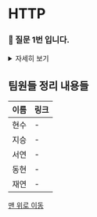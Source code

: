 # HTTP

### 🤔 질문 1번 입니다.

<details>
<summary>자세히 보기</summary>

> 질문에 대한 한 줄 요약

질문에 대한 답변입니다.

</details>

## 팀원들 정리 내용들

| 이름 | 링크 |
|-|-|
| 현수 | - |
| 지승 | - |
| 서연 | - |
| 동현 | - |
| 재연 | - |

[맨 위로 이동](#http)